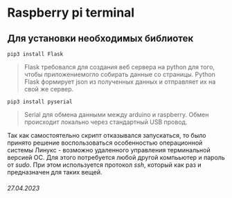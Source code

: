 # Raspberry pi terminal

## Для установки необходимых библиотек

```
pip3 install Flask
```

> Flask требовался для создания веб сервера на python для того, чтобы приложениемогло собирать данные со страницы. Python Flask формирует json из полученных данных и отправляет их на свой же сервер. 

```
pip3 install pyserial
```

> Serial для обмена данными между arduino и raspberry. Обмен происходит локально через стандартный USB провод.

Так как самостоятельно скрипт отказывался запускаться, то было принято решение воспользоваться особенностью операционной системы Линукс - возможно удаленного управления терминальной версией ОС. Для этого потребуется любой другой компььютер и пароль от _sudo_. При этом используется протокол _ssh_, который как раз и предназначен для таких вещей.


###### 27.04.2023
